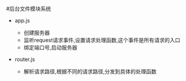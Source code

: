 #后台文件模块系统

- app.js
	+ 创建服务器
	+ 监听request请求事件,设置请求处理函数,这个事件是所有请求的入口
	+ 绑定端口号,启动服务器
	
- router.js
	+ 解析请求路径,根据不同的请求路径,分发到具体的处理函数	


